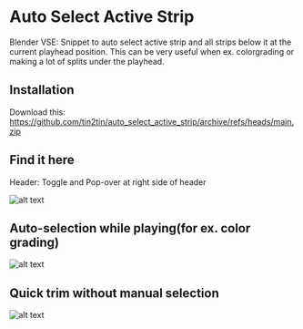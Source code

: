 # Auto Select Active Strip

Blender VSE: Snippet to auto select active strip and all strips below it at the current playhead position. This can be very useful when ex. colorgrading or making a lot of splits under the playhead.

## Installation

Download this: https://github.com/tin2tin/auto_select_active_strip/archive/refs/heads/main.zip

## Find it here

Header: Toggle and Pop-over at right side of header

![alt text](https://github.com/tin2tin/auto_select_active_strip/blob/main/auto_select.png?raw=true)

<!-- Menu: Sequencer > Select > Auto-Select -->

<!-- Panel: Sidebar(N) > Tool > Auto Select -->

## Auto-selection while playing(for ex. color grading)

![alt text](https://github.com/tin2tin/auto_select_active_strip/blob/main/auto_select.gif?raw=true)


## Quick trim without manual selection

![alt text](https://github.com/tin2tin/auto_select_active_strip/blob/main/auto_select_trim.gif?raw=true)
